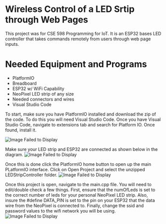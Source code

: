 # Wireless Control of a LED Srtip through Web Pages

This project was for CSE 598 Programming for IoT. It is an ESP32 bases LED controller that takes commands remotely from users through web page inputs.

# Needed Equipment and Programs
* PlatformIO
* Breadboard
* ESP32 w/ WiFi Capability
* NeoPixel LED strip of any size
* Needed connectors and wires
* Visual Studio Code

To start, make sure you have PlatformIO installed and download the zip of the code. To do this you will need Visual Studio Code.
Once you have Visual Studio Code, navigate to extensions tab and search for Platform IO. Once found, install it.

<picture>
  <source media="(prefers-color-scheme: dark)" srcset="https://user-images.githubusercontent.com/44142919/205474835-3154594d-db0c-4467-bacd-8aa17ec0dc45.png">
  <source media="(prefers-color-scheme: light)" srcset="https://user-images.githubusercontent.com/44142919/205474835-3154594d-db0c-4467-bacd-8aa17ec0dc45.png">
  <img alt="Image Failed to Display">
</picture>

Make sure your LED strip and ESP32 are connected as shown below in the diagram.
<picture>
  <source media="(prefers-color-scheme: dark)" srcset="https://user-images.githubusercontent.com/44142919/205474867-2f855dcd-ef28-4ecf-887e-450985329384.png">
  <source media="(prefers-color-scheme: light)" srcset="https://user-images.githubusercontent.com/44142919/205474867-2f855dcd-ef28-4ecf-887e-450985329384.png">
  <img alt="Image Failed to Display">
</picture>

Once this is done click the PlatformIO home button to open up the main PLatformIO interface. Click on Open Project and select the unzipped LEDStripController folder.
<picture>
  <source media="(prefers-color-scheme: dark)" srcset="https://user-images.githubusercontent.com/44142919/205474927-fe9d1fe1-f3d2-4eea-ae04-2d73b3f9113e.png">
  <source media="(prefers-color-scheme: light)" srcset="https://user-images.githubusercontent.com/44142919/205474927-fe9d1fe1-f3d2-4eea-ae04-2d73b3f9113e.png">
  <img alt="Image Failed to Display">
</picture>

Once this project is open, navigate to the main.cpp file. You will need to edit/double check a few things. First, ensure that the numOfLeds is set to the correct number of leds for your personal NeoPixel LED strip. Also, insure the #define DATA_PIN is set to the pin on your ESP32 that the data wire from the NeoPixel is connected to. Finally, change the ssid and password values to the wifi network you will be using. 
<picture>
  <source media="(prefers-color-scheme: dark)" srcset="https://user-images.githubusercontent.com/44142919/205474978-ce9c8957-f54b-485b-ae8d-288ad479a7de.png">
  <source media="(prefers-color-scheme: light)" srcset="https://user-images.githubusercontent.com/44142919/205474978-ce9c8957-f54b-485b-ae8d-288ad479a7de.png">
  <img alt="Image Failed to Display">
</picture>




